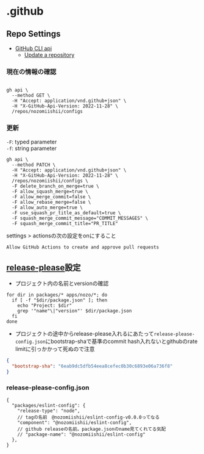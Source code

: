 # .github

## Repo Settings

- [GitHub CLI api](https://cli.github.com/manual/gh_api)
  - [Update a repository](https://docs.github.com/en/rest/repos/repos#update-a-repository)

### 現在の情報の確認

```shell

gh api \
  --method GET \
  -H "Accept: application/vnd.github+json" \
  -H "X-GitHub-Api-Version: 2022-11-28" \
  /repos/nozomiishii/configs
```

### 更新

`-F`: typed parameter  
`-f`: string parameter

```shell
gh api \
  --method PATCH \
  -H "Accept: application/vnd.github+json" \
  -H "X-GitHub-Api-Version: 2022-11-28" \
  /repos/nozomiishii/configs \
  -F delete_branch_on_merge=true \
  -F allow_squash_merge=true \
  -F allow_merge_commit=false \
  -F allow_rebase_merge=false \
  -F allow_auto_merge=true \
  -F use_squash_pr_title_as_default=true \
  -F squash_merge_commit_message="COMMIT_MESSAGES" \
  -F squash_merge_commit_title="PR_TITLE"
```

settings > actionsの次の設定をonにすること

```txt
Allow GitHub Actions to create and approve pull requests
```

## [release-please](https://github.com/googleapis/release-please)設定

- プロジェクト内の名前とversionの確認

```shell
for dir in packages/* apps/nozo/*; do
  if [ -f "$dir/package.json" ]; then
    echo "Project: $dir"
    grep '"name"\|"version"' $dir/package.json
  fi
done
```

- プロジェクトの途中からrelease-please入れるにあたって`release-please-config.json`にbootstrap-shaで基準のcommit hash入れないとgithubのrate limitに引っかかって死ぬので注意

```json
{
  "bootstrap-sha": "6eab9dc5dfb54eea8cefec0b30c6893e06a736f8"
}
```

### release-please-config.json

```jsonc
{
  "packages/eslint-config": {
    "release-type": "node",
    // tagの名前　@nozomiishii/eslint-config-v0.0.0ってなる
    "component": "@nozomiishii/eslint-config",
    // github releaseの名前。package.jsonのname見てくれてる気配
    // "package-name": "@nozomiishii/eslint-config"
  },
}
```
